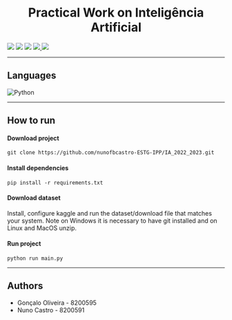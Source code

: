 <h1 align="center">Practical Work on Inteligência Artificial</h1>

<p>
  <img src="http://img.shields.io/static/v1?style=for-the-badge&label=School%20year&message=2022/2023&color=sucess"/>
  <img src="http://img.shields.io/static/v1?style=for-the-badge&label=Discipline&message=IA&color=sucess"/>
  <img src="http://img.shields.io/static/v1?style=for-the-badge&label=Grade&message=?&color=sucess"/>
  <a href="/Enunciado_e_Relatorio/2023.IA.TP.AC.pdf" target="_blank">
    <img src="https://img.shields.io/badge/-Utterance-grey?style=for-the-badge"/>
  </a>
  <a href="/Enunciado_e_Relatorio/Relatóro_IA_Caricas77.pdf" target="_blank">
    <img src="https://img.shields.io/badge/-Report-grey?style=for-the-badge"/>
  </a>
</p>

---

<h2>Languages</h2>
<p align="left"> 
  	<img src="https://img.shields.io/static/v1?style=for-the-badge&amp;message=Python&amp;color=3776AB&amp;logo=Python&amp;logoColor=FFFFFF&amp;label=" alt="Python">
</p>

---

<h2>How to run</h2>

<h4>Download project</h4>

```
git clone https://github.com/nunofbcastro-ESTG-IPP/IA_2022_2023.git
```

<h4>Install dependencies</h4>

```
pip install -r requirements.txt
```

<h4>Download dataset</h4>

Install, configure kaggle and run the dataset/download file that matches your system. Note on Windows it is necessary to have git installed and on Linux and MacOS unzip.

<h4>Run project</h4>

```
python run main.py
```

---

<h2>Authors</h2>

- Gonçalo Oliveira - 8200595
- Nuno Castro - 8200591
